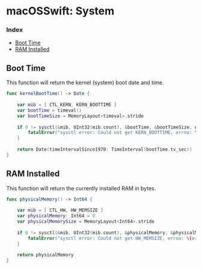 # macOSSwift: System

### Index

* [Boot Time](https://github.com/erikberglund/macOSSwift/blob/master/macOSSwift_System.md#boot-time)
* [RAM Installed](https://github.com/erikberglund/macOSSwift/blob/master/macOSSwift_System.md#ram-installed)

## Boot Time

This function will return the kernel (system) boot date and time.

```swift
func kernelBootTime() -> Date {
    
    var mib = [ CTL_KERN, KERN_BOOTTIME ]
    var bootTime = timeval()
    var bootTimeSize = MemoryLayout<timeval>.stride
    
    if 0 != sysctl(&mib, UInt32(mib.count), &bootTime, &bootTimeSize, nil, 0) {
        fatalError("sysctl error: Could not get KERN_BOOTTIME, errno: \(errno)")
    }
    
    return Date(timeIntervalSince1970: TimeInterval(bootTime.tv_sec))
}
```

## RAM Installed

This function will return the currently installed RAM in bytes.

```swift
func physicalMemory() -> Int64 {
    
    var mib = [ CTL_HW, HW_MEMSIZE ]
    var physicalMemory: Int64 = 0
    var physicalMemorySize = MemoryLayout<Int64>.stride
    
    if 0 != sysctl(&mib, UInt32(mib.count), &physicalMemory, &physicalMemorySize, nil, 0) {
        fatalError("sysctl error: Could not get HW_MEMSIZE, errno: \(errno)")
    }
    
    return physicalMemory
}
```
